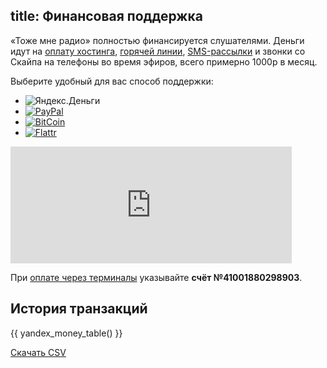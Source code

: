 title: Финансовая поддержка
---

«Тоже мне радио» полностью финансируется слушателями.  Деньги идут на [оплату
хостинга][1], [горячей линии][2], [SMS-рассылки][3] и звонки со Скайпа на
телефоны во время эфиров, всего примерно 1000р в месяц.

Выберите удобный для вас способ поддержки:

<ul id="donationtypes">
<li class="current"><img src="/files/yandex-money-88x31.png" alt="Яндекс.Деньги"/></li>
<li><a href="/support/donate/paypal/" accesskey="p" title="PayPal"><img src="/files/paypal-88x31.png" alt="PayPal"/></a></li>
<li><a href="/support/donate/bitcoin/" accesskey="b" title="BitCoin"><img src="/files/bitcoin-88x31.png" alt="BitCoin"/></a></li>
<li><a href="https://flattr.com/profile/tmradio" accesskey="f" title="Flattr"><img src="/files/flattr-88x31.png" alt="Flattr"/></a></li>
</ul>

<iframe frameborder="0" scrolling="no" src="https://money.yandex.ru/embed/donate.xml?uid=41001880298903&amp;default-sum=100&amp;targets=%d0%9d%d0%b0+%d0%be%d0%bf%d0%bb%d0%b0%d1%82%d1%83+%d1%85%d0%be%d1%81%d1%82%d0%b8%d0%bd%d0%b3%d0%b0&amp;button-text=01&amp;comment=on&amp;hint=%d0%9e%d1%81%d1%82%d0%b0%d0%b2%d1%8c%d1%82%d0%b5+%d0%ba%d0%be%d0%bc%d0%bc%d0%b5%d0%bd%d1%82%d0%b0%d1%80%d0%b8%d0%b9+%d0%b5%d1%81%d0%bb%d0%b8+%d0%b6%d0%b5%d1%80%d1%82%d0%b2%d1%83%d1%82%d0%b5+%d0%bd%d0%b0+%d1%87%d1%82%d0%be-%d1%82%d0%be+%d0%ba%d0%be%d0%bd%d0%ba%d1%80%d0%b5%d1%82%d0%bd%d0%be+%d0%b8%d0%bb%d0%b8+%d1%85%d0%be%d1%82%d0%b8%d1%82%d0%b5+%d0%b1%d1%8b%d1%82%d1%8c+%d1%83%d0%bf%d0%be%d0%bc%d1%8f%d0%bd%d1%83%d1%82%d1%8b%d0%bc+%d0%b2+%d0%a2%d0%a1%d0%9d." width="450" height="187"></iframe>

При [оплате через терминалы][4] указывайте **счёт №41001880298903**.

## История транзакций

{{ yandex_money_table() }}

[Скачать CSV](/support/donate/yandex/history.csv)


[1]: http://files.tmradio.net/billing/
[2]: /hotline/
[3]: /live/sms/
[4]: https://money.yandex.ru/doc.xml?id=522781
